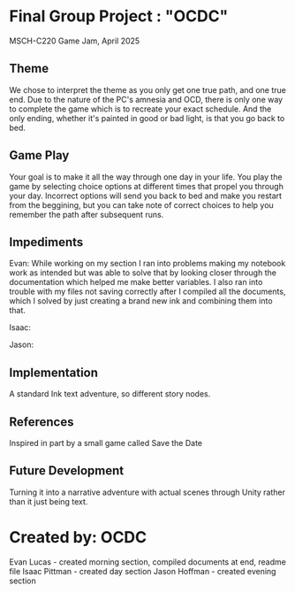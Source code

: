 # Final Group Project : "OCDC"
MSCH-C220 Game Jam, April 2025

## Theme
We chose to interpret the theme as you only get one true path, and one true end. Due to the nature of the PC's amnesia and OCD, there is only one way to complete the game which is to recreate your exact schedule. And the only ending, whether it's painted in good or bad light, is that you go back to bed. 

## Game Play
Your goal is to make it all the way through one day in your life. You play the game by selecting choice options at different times that propel you through your day. Incorrect options will send you back to bed and make you restart from the beggining, but you can take note of correct choices to help you remember the path after subsequent runs.

## Impediments
Evan: While working on my section I ran into problems making my notebook work as intended but was able to solve that by looking closer through the documentation which helped me make better variables. I also ran into trouble with my files not saving correctly after I compiled all the documents, which I solved by just creating a brand new ink and combining them into that.

Isaac:

Jason:

## Implementation
A standard Ink text adventure, so different story nodes.

## References
Inspired in part by a small game called Save the Date

## Future Development
Turning it into a narrative adventure with actual scenes through Unity rather than it just being text.

# Created by: OCDC
Evan Lucas - created morning section, compiled documents at end, readme file
Isaac Pittman - created day section
Jason Hoffman - created evening section
